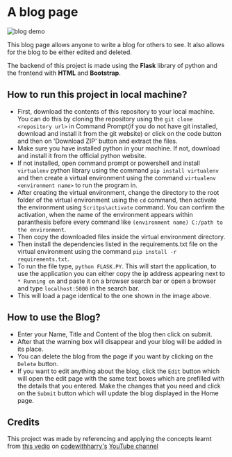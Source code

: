 # A blog page
![blog demo](https://user-images.githubusercontent.com/76962685/189488190-5379cf92-cdd1-47c4-861e-6aa47809e688.jpeg)

This blog page allows anyone to write a blog for others to see. It also allows for the blog to be either edited and deleted.

The backend of this project is made using the **Flask** library of python and the frontend with **HTML** and **Bootstrap**.

## How to run this project in local machine?
* First, download the contents of this repository to your local machine. You can do this by cloning the repository using the `git clone <repository url>` in Command Prompt(if you do not have git installed, download and install it from the git website) or click on the code button and then on 'Download ZIP' button and extract the files.
* Make sure you have installed python in your machine. If not, download and install it from the official python website.
* If not installed, open command prompt or powershell and install `virtualenv` python library using the command `pip install virtualenv` and then create a virtual environment using the command `virtualenv <environment name>` to run the program in. 
* After creating the virtual environment, change the directory to the root folder of the virtual environment using the `cd` command, then activate the environment using `Scritps\activate` command. You can confirm the activation, when the name of the environment appears within paranthesis before every command like `(environment name) C:/path to the environment`.
* Then copy the downloaded files inside the virtual environment directory.
* Then install the dependencies listed in the requirements.txt file on the virtual environment using the command `pip install -r requirements.txt`.
* To run the file type, `python FLASK.PY`. This will start the application, to use the application you can either copy the ip address appearing next to `* Running on` and paste it on a browser search bar or open a browser and type `localhost:5000` in the search bar.
* This will load a page identical to the one shown in the image above.

## How to use the Blog?
* Enter your Name, Title and Content of the blog then click on submit.
* After that the warning box will disappear and your blog will be added in its place.
* You can delete the blog from the page if you want by clicking on the `Delete` button.
* If you want to edit anything about the blog,  click the `Edit` button which will open the edit page with the same text boxes which are prefilled with the details that you entered. Make the changes that you need and click on the `Submit` button which will update the blog displayed in the Home page. 

## Credits
This project was made by referencing and applying the concepts learnt from [this vedio](https://www.youtube.com/watch?v=oA8brF3w5XQ) on [codewithharry's](https://github.com/CodeWithHarry) [YouTube channel](https://www.youtube.com/c/CodeWithHarry)
